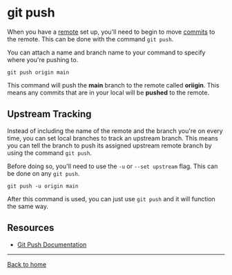 # git push

When you have a [remote](./Remote.md) set up, you'll need to begin to move [commits](./Commit.md) to the remote.
This can be done with the command `git push`.

You can attach a name and branch name to your command to specify where you're pushing to.

```git
git push origin main
```

This command will push the **main** branch to the remote called **oriigin**. This means any commits that are in your local will be **pushed** to the remote.

## Upstream Tracking

Instead of including the name of the remote and the branch you're on every time, you can set local branches to track an upstream branch.
This means you can tell the branch to push its assigned upstream remote branch by using the command `git push`.

Before doing so, you'll need to use the `-u` or `--set upstream` flag. This can be done on any `git push`.

```git
git push -u origin main
```

After this command is used, you can just use `git push` and it will function the same way.

## Resources

- [Git Push Documentation](https://git-scm.com/docs/git-push)

---
[Back to home](../README.md)
